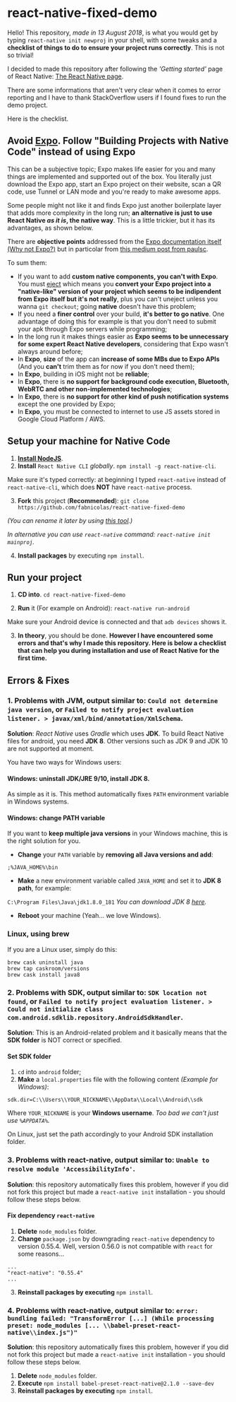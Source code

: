 # react-native-fixed-demo
Hello! This repository, *made in 13 August 2018*, is what you would get by typing `react-native init newproj` in your shell, with some tweaks and a **checklist of things to do to ensure your project runs correctly**. This is not so trivial!

I decided to made this repository after following the *'Getting started'* page of React Native: [The React Native page](https://facebook.github.io/react-native/docs/getting-started.html).

There are some informations that aren't very clear when it comes to error reporting and I have to thank StackOverflow users if I found fixes to run the demo project.

Here is the checklist.

## Avoid [Expo](https://expo.io/). Follow "Building Projects with Native Code" instead of using Expo
This can be a subjective topic; Expo makes life easier for you and many things are implemented and supported out of the box. You literally just download the Expo app, start an Expo project on their website, scan a QR code, use Tunnel or LAN mode and you're ready to make awesome apps.

Some people might not like it and finds Expo just another boilerplate layer that adds more complexity in the long run; **an alternative is just to use React Native *as it is*, the native way**. This is a little trickier, but it has its advantages, as shown below.

There are **objective points** addressed from the [Expo documentation itself (Why not Expo?)](https://docs.expo.io/versions/v27.0.0/introduction/why-not-expo) but in particolar from [this medium post from paulsc](https://medium.com/@paulsc/react-native-first-impressions-expo-vs-native-9565cce44c92).

To sum them:
- If you want to add **custom native components, you can't with Expo**. You must [eject](https://github.com/react-community/create-react-native-app/blob/master/EJECTING.md) which means you **convert your Expo project into a "native-like" version of your project which seems to be indipendent from Expo itself but it's not really**, plus you can't uneject unless you wanna `git checkout`; going **native** doesn't have this problem;
- If you need a **finer control** over your build, **it's better to go native**. One advantage of doing this for example is that you don't need to submit your apk through Expo servers while programming;
- In the long run it makes things easier as **Expo seems to be unnecessary for some expert React Native developers**, considering that Expo wasn't always around before;
- In **Expo**, **size** of the app can **increase of some MBs due to Expo APIs** (And you **can't** trim them as for now if you don't need them);
- In **Expo**, building in iOS might not be **reliable**;
- In **Expo**, there is **no support for background code execution, Bluetooth, WebRTC and other non-implemented technologies**;
- In **Expo**, there is **no support for other kind of push notification systems** except the one provided by Expo;
- In **Expo**, you must be connected to internet to use JS assets stored in Google Cloud Platform / AWS.

## Setup your machine for Native Code
1. **[Install NodeJS](https://nodejs.org/it/download/)**.
2. **Install** `React Native CLI` *globally*.
`npm install -g react-native-cli`.

Make sure it's typed correctly: at beginning I typed `react-native` instead of `react-native-cli`, which does **NOT** have `react-native` process.

3. **Fork** this project (**Recommended**):
`git clone https://github.com/fabnicolas/react-native-fixed-demo`

*(You can rename it later by using [this tool](https://github.com/junedomingo/react-native-rename).)*

*In alternative you can use `react-native` command: `react-native init mainproj`.*

4. **Install packages** by executing `npm install`.

## Run your project
1. **CD into**.
`cd react-native-fixed-demo`

2. **Run** it (For example on Android):
`react-native run-android`

Make sure your Android device is connected and that `adb devices` shows it.

3. **In theory**, you should be done. **However I have encountered some errors and that's why I made this repository. Here is below a checklist that can help you during installation and use of React Native for the first time.**

## Errors & Fixes
### 1. Problems with JVM, output similar to: `Could not determine java version`, or `Failed to notify project evaluation listener. > javax/xml/bind/annotation/XmlSchema`.

**Solution**: *React Native* uses *Gradle* which uses **JDK**. To build React Native files for android, you need **JDK 8**. Other versions such as JDK 9 and JDK 10 are not supported at moment.

You have two ways for Windows users:
#### Windows: uninstall **JDK/JRE 9/10**, install **JDK 8**.
As simple as it is. This method automatically fixes `PATH` environment variable in Windows systems.

#### Windows: change PATH variable
If you want to **keep multiple java versions** in your Windows machine, this is the right solution for you.

- **Change** your `PATH` variable by **removing all Java versions and add**:

`;%JAVA_HOME%\bin`

- **Make** a new environment variable called `JAVA_HOME` and set it to **JDK 8 path**, for example:

`C:\Program Files\Java\jdk1.8.0_181`
*You can download JDK 8 [here](http://www.oracle.com/technetwork/java/javase/downloads/jdk8-downloads-2133151.html).*

- **Reboot** your machine (Yeah... we love Windows).

### Linux, using brew
If you are a Linux user, simply do this:
```
brew cask uninstall java
brew tap caskroom/versions
brew cask install java8
```

### 2. Problems with SDK, output similar to: `SDK location not found`, or `Failed to notify project evaluation listener. > Could not initialize class com.android.sdklib.repository.AndroidSdkHandler`.

**Solution**: This is an Android-related problem and it basically means that the **SDK folder** is NOT correct or specified.

#### Set SDK folder
1. `cd` into `android` folder;
2. **Make** a `local.properties` file with the following content *(Example for Windows)*:

```
sdk.dir=C:\\Users\\YOUR_NICKNAME\\AppData\\Local\\Android\\sdk
```

Where `YOUR_NICKNAME` is your **Windows username**. *Too bad we can't just use `%APPDATA%`.*

On Linux, just set the path accordingly to your Android SDK installation folder.

### 3. Problems with react-native, output similar to: `Unable to resolve module 'AccessibilityInfo'`.

**Solution**: this repository automatically fixes this problem, however if you did not fork this project but made a `react-native init` installation - you should follow these steps below.

#### Fix dependency `react-native`
1. **Delete** `node_modules` folder.
2. **Change** `package.json` by downgrading `react-native` dependency to version 0.55.4. Well, version 0.56.0 is not compatible with `react` for some reasons...
```
...
"react-native": "0.55.4"
...
```
3. **Reinstall packages by executing** `npm install`.

### 4. Problems with react-native, output similar to: `error: bundling failed: "TransformError [...] (While processing preset: node_modules [... \\babel-preset-react-native\\index.js")"`

**Solution**: this repository automatically fixes this problem, however if you did not fork this project but made a `react-native init` installation - you should follow these steps below.
1. **Delete** `node_modules` folder.
2. **Execute** `npm install babel-preset-react-native@2.1.0 --save-dev`
3. **Reinstall packages by executing** `npm install`.